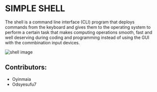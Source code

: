 # SIMPLE SHELL

The shell is a command line interface (CLI) program that deploys commands from the keyboard and gives them to the operating system to perform a certain task
that makes computing operations smooth, fast and well deserving during coding and programming instead of using the GUI with the commbination input devices.

![shell image](https://user-images.githubusercontent.com/102301571/173858332-90f632d3-9224-451b-b91d-f8836893e178.jpg)
## Contributors:
- Oyinmaia
- Odsyesufu7
